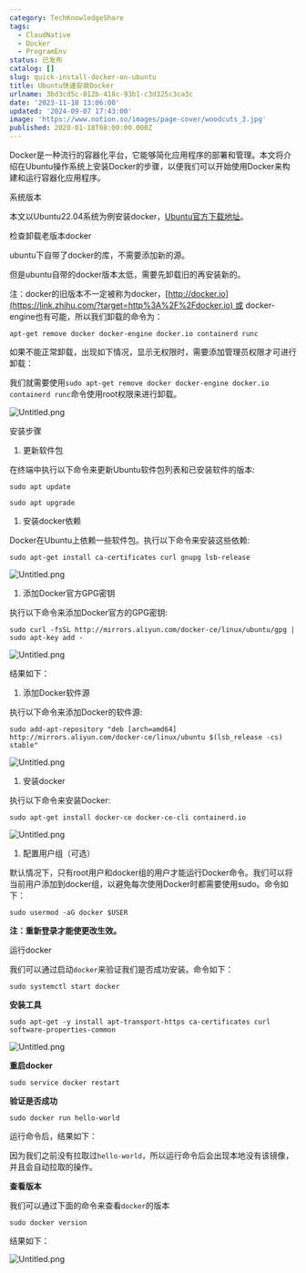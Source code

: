 ```yaml
---
category: TechKnowledgeShare
tags:
  - CloudNative
  - Docker
  - ProgramEnv
status: 已发布
catalog: []
slug: quick-install-docker-on-ubuntu
title: Ubuntu快速安装Docker
urlname: 3bd3cd5c-012b-418c-93b1-c3d325c3ca3c
date: '2023-11-18 13:06:00'
updated: '2024-09-07 17:43:00'
image: 'https://www.notion.so/images/page-cover/woodcuts_3.jpg'
published: 2020-01-18T08:00:00.000Z
---
```


Docker是一种流行的容器化平台，它能够简化应用程序的部署和管理。本文将介绍在Ubuntu操作系统上安装Docker的步骤，以便我们可以开始使用Docker来构建和运行容器化应用程序。


系统版本


本文以Ubuntu22.04系统为例安装docker，[Ubuntu官方下载地址](https://link.zhihu.com/?target=https%3A%2F%2Fubuntu.com%2Fdownload)。


检查卸载老版本docker


ubuntu下自带了docker的库，不需要添加新的源。


但是ubuntu自带的docker版本太低，需要先卸载旧的再安装新的。


注：docker的旧版本不一定被称为docker，[http://docker.io](https://link.zhihu.com/?target=http%3A%2F%2Fdocker.io) 或 docker-engine也有可能，所以我们卸载的命令为：


`apt-get remove docker docker-engine docker.io containerd runc`


如果不能正常卸载，出现如下情况，显示无权限时，需要添加管理员权限才可进行卸载：


我们就需要使用`sudo apt-get remove docker docker-engine docker.io containerd runc`命令使用root权限来进行卸载。


![Untitled.png](https://prod-files-secure.s3.us-west-2.amazonaws.com/5d24fe63-e567-4804-86f9-9fdc62e13082/39952d0f-7851-4550-b715-72a33876c773/Untitled.png?X-Amz-Algorithm=AWS4-HMAC-SHA256&X-Amz-Content-Sha256=UNSIGNED-PAYLOAD&X-Amz-Credential=ASIAZI2LB466ZGRG2SWD%2F20250404%2Fus-west-2%2Fs3%2Faws4_request&X-Amz-Date=20250404T054001Z&X-Amz-Expires=3600&X-Amz-Security-Token=IQoJb3JpZ2luX2VjEJb%2F%2F%2F%2F%2F%2F%2F%2F%2F%2FwEaCXVzLXdlc3QtMiJHMEUCIQDipP9Ray0d%2F9bawYGbkCOVLXXFMd5sS2ZlbkoTdEMIRgIgY6wxYJYt%2FrQ0cVeanbEIqDirh0KUqKTAz5mMzMQkub8qiAQI%2F%2F%2F%2F%2F%2F%2F%2F%2F%2F%2F%2FARAAGgw2Mzc0MjMxODM4MDUiDMgjy8z4okWflUtY4yrcA67Du5QdHlEB0Lby1ifjZswlFG72xCY31sBwbECMH49CreaJbFBYxGCmf%2F6%2BfhTYaHVBxT75WS%2FyLWUd9cSkaz6fO69xrauN37q%2FgB7LdT7ZL8Eatt311JsbPDtsGAccCBXf7zAPRLaN6uerXp9oK8Q5XL%2FPkIiwoa4vbd%2FMa97hTcRGtZnrKnRlnBxoW%2Buj0aCNLIr%2FFYeXZlwA5i2qfDQDVjp1Du0rHr1kwC6JjThf%2BfRnMxvZlvWOiyjXdRLySLaOqIoQ1X382pyTCsdEyR7cktn1qEBQoNgFxi2WNiJk8xGfjdn6Vgaq85LSjh0g7wdWtenGNoiW5FA0SAETPLp0LhaGtU855Xv9Gzyzlph38PpNhaTnv9TX2lpht1kb%2FDZovhSi89JuCL4U0TFjpzlRieG1BORbM6PSPwWZKYPgLM0OIntwAQlw13pbK%2B7y%2Bk28ElgXsTrKrWyr7KWdU2%2FvSK2gKO%2FD8rIniFHWtnBOg4HYGDG8A%2BiM6XVw3fLxYbr97tbByggmj%2BqdRFj6iKRxF9%2FnHwZwQAEn281%2FvX78NwlNrN3CBfSC4fXHclvbYhQoN0xAsBA0pFu6QF9uMWq0r7yseTkreo%2FOO6DTz724KCbXZ93QE0sHZxMnMKndvb8GOqUBp77XREh9e9H427lVRXgeZG%2FaRt2i0iIfbNl0AttYNWFOS8T0ra1SMcMTr3g%2BBPkJDUJQBbpRLvWYNyVstDM22YIDT0D37h31p2b8LwHsCDE1MZFCn19qrGT8oPKoaqlpEunpr7ckkMnzYwjFmbkjWWVA%2BeVYdQ0AFUtQj08lcnH%2BijzlUJNO6lL8uFOSDabrSWaE4V1em8JR%2FBaPrVPMl5FcebDT&X-Amz-Signature=abc37d7f211fbf2e1ff4107b929e9723ddd1dd177a57f8f7595b5a781a9f0d58&X-Amz-SignedHeaders=host&x-id=GetObject)


安装步骤

1. 更新软件包

在终端中执行以下命令来更新Ubuntu软件包列表和已安装软件的版本:


`sudo apt update`


`sudo apt upgrade`

1. 安装docker依赖

Docker在Ubuntu上依赖一些软件包。执行以下命令来安装这些依赖:


`sudo apt-get install ca-certificates curl gnupg lsb-release`


![Untitled.png](https://prod-files-secure.s3.us-west-2.amazonaws.com/5d24fe63-e567-4804-86f9-9fdc62e13082/b5a549a8-6621-4824-a151-93e8b0592f14/Untitled.png?X-Amz-Algorithm=AWS4-HMAC-SHA256&X-Amz-Content-Sha256=UNSIGNED-PAYLOAD&X-Amz-Credential=ASIAZI2LB466ZGRG2SWD%2F20250404%2Fus-west-2%2Fs3%2Faws4_request&X-Amz-Date=20250404T054001Z&X-Amz-Expires=3600&X-Amz-Security-Token=IQoJb3JpZ2luX2VjEJb%2F%2F%2F%2F%2F%2F%2F%2F%2F%2FwEaCXVzLXdlc3QtMiJHMEUCIQDipP9Ray0d%2F9bawYGbkCOVLXXFMd5sS2ZlbkoTdEMIRgIgY6wxYJYt%2FrQ0cVeanbEIqDirh0KUqKTAz5mMzMQkub8qiAQI%2F%2F%2F%2F%2F%2F%2F%2F%2F%2F%2F%2FARAAGgw2Mzc0MjMxODM4MDUiDMgjy8z4okWflUtY4yrcA67Du5QdHlEB0Lby1ifjZswlFG72xCY31sBwbECMH49CreaJbFBYxGCmf%2F6%2BfhTYaHVBxT75WS%2FyLWUd9cSkaz6fO69xrauN37q%2FgB7LdT7ZL8Eatt311JsbPDtsGAccCBXf7zAPRLaN6uerXp9oK8Q5XL%2FPkIiwoa4vbd%2FMa97hTcRGtZnrKnRlnBxoW%2Buj0aCNLIr%2FFYeXZlwA5i2qfDQDVjp1Du0rHr1kwC6JjThf%2BfRnMxvZlvWOiyjXdRLySLaOqIoQ1X382pyTCsdEyR7cktn1qEBQoNgFxi2WNiJk8xGfjdn6Vgaq85LSjh0g7wdWtenGNoiW5FA0SAETPLp0LhaGtU855Xv9Gzyzlph38PpNhaTnv9TX2lpht1kb%2FDZovhSi89JuCL4U0TFjpzlRieG1BORbM6PSPwWZKYPgLM0OIntwAQlw13pbK%2B7y%2Bk28ElgXsTrKrWyr7KWdU2%2FvSK2gKO%2FD8rIniFHWtnBOg4HYGDG8A%2BiM6XVw3fLxYbr97tbByggmj%2BqdRFj6iKRxF9%2FnHwZwQAEn281%2FvX78NwlNrN3CBfSC4fXHclvbYhQoN0xAsBA0pFu6QF9uMWq0r7yseTkreo%2FOO6DTz724KCbXZ93QE0sHZxMnMKndvb8GOqUBp77XREh9e9H427lVRXgeZG%2FaRt2i0iIfbNl0AttYNWFOS8T0ra1SMcMTr3g%2BBPkJDUJQBbpRLvWYNyVstDM22YIDT0D37h31p2b8LwHsCDE1MZFCn19qrGT8oPKoaqlpEunpr7ckkMnzYwjFmbkjWWVA%2BeVYdQ0AFUtQj08lcnH%2BijzlUJNO6lL8uFOSDabrSWaE4V1em8JR%2FBaPrVPMl5FcebDT&X-Amz-Signature=4b86af376f2c476dfd106b4c0555517fb2539a8b124ff7ec33cd8d150bdfe7ad&X-Amz-SignedHeaders=host&x-id=GetObject)

1. 添加Docker官方GPG密钥

执行以下命令来添加Docker官方的GPG密钥:


`sudo curl -fsSL http://mirrors.aliyun.com/docker-ce/linux/ubuntu/gpg | sudo apt-key add -`


![Untitled.png](https://prod-files-secure.s3.us-west-2.amazonaws.com/5d24fe63-e567-4804-86f9-9fdc62e13082/98014b5e-f5b7-4b16-804e-ab6917971bd3/Untitled.png?X-Amz-Algorithm=AWS4-HMAC-SHA256&X-Amz-Content-Sha256=UNSIGNED-PAYLOAD&X-Amz-Credential=ASIAZI2LB466ZGRG2SWD%2F20250404%2Fus-west-2%2Fs3%2Faws4_request&X-Amz-Date=20250404T054001Z&X-Amz-Expires=3600&X-Amz-Security-Token=IQoJb3JpZ2luX2VjEJb%2F%2F%2F%2F%2F%2F%2F%2F%2F%2FwEaCXVzLXdlc3QtMiJHMEUCIQDipP9Ray0d%2F9bawYGbkCOVLXXFMd5sS2ZlbkoTdEMIRgIgY6wxYJYt%2FrQ0cVeanbEIqDirh0KUqKTAz5mMzMQkub8qiAQI%2F%2F%2F%2F%2F%2F%2F%2F%2F%2F%2F%2FARAAGgw2Mzc0MjMxODM4MDUiDMgjy8z4okWflUtY4yrcA67Du5QdHlEB0Lby1ifjZswlFG72xCY31sBwbECMH49CreaJbFBYxGCmf%2F6%2BfhTYaHVBxT75WS%2FyLWUd9cSkaz6fO69xrauN37q%2FgB7LdT7ZL8Eatt311JsbPDtsGAccCBXf7zAPRLaN6uerXp9oK8Q5XL%2FPkIiwoa4vbd%2FMa97hTcRGtZnrKnRlnBxoW%2Buj0aCNLIr%2FFYeXZlwA5i2qfDQDVjp1Du0rHr1kwC6JjThf%2BfRnMxvZlvWOiyjXdRLySLaOqIoQ1X382pyTCsdEyR7cktn1qEBQoNgFxi2WNiJk8xGfjdn6Vgaq85LSjh0g7wdWtenGNoiW5FA0SAETPLp0LhaGtU855Xv9Gzyzlph38PpNhaTnv9TX2lpht1kb%2FDZovhSi89JuCL4U0TFjpzlRieG1BORbM6PSPwWZKYPgLM0OIntwAQlw13pbK%2B7y%2Bk28ElgXsTrKrWyr7KWdU2%2FvSK2gKO%2FD8rIniFHWtnBOg4HYGDG8A%2BiM6XVw3fLxYbr97tbByggmj%2BqdRFj6iKRxF9%2FnHwZwQAEn281%2FvX78NwlNrN3CBfSC4fXHclvbYhQoN0xAsBA0pFu6QF9uMWq0r7yseTkreo%2FOO6DTz724KCbXZ93QE0sHZxMnMKndvb8GOqUBp77XREh9e9H427lVRXgeZG%2FaRt2i0iIfbNl0AttYNWFOS8T0ra1SMcMTr3g%2BBPkJDUJQBbpRLvWYNyVstDM22YIDT0D37h31p2b8LwHsCDE1MZFCn19qrGT8oPKoaqlpEunpr7ckkMnzYwjFmbkjWWVA%2BeVYdQ0AFUtQj08lcnH%2BijzlUJNO6lL8uFOSDabrSWaE4V1em8JR%2FBaPrVPMl5FcebDT&X-Amz-Signature=8d97e7ea6fb3d3baa6e8918b169fe735c35ec27240df532b20a5da3d7dbdabfb&X-Amz-SignedHeaders=host&x-id=GetObject)


结果如下：

1. 添加Docker软件源

执行以下命令来添加Docker的软件源:


`sudo add-apt-repository "deb [arch=amd64] http://mirrors.aliyun.com/docker-ce/linux/ubuntu $(lsb_release -cs) stable"`


![Untitled.png](https://prod-files-secure.s3.us-west-2.amazonaws.com/5d24fe63-e567-4804-86f9-9fdc62e13082/7fc5bdbe-9d4c-48b8-ba03-3309380f47ba/Untitled.png?X-Amz-Algorithm=AWS4-HMAC-SHA256&X-Amz-Content-Sha256=UNSIGNED-PAYLOAD&X-Amz-Credential=ASIAZI2LB466ZGRG2SWD%2F20250404%2Fus-west-2%2Fs3%2Faws4_request&X-Amz-Date=20250404T054001Z&X-Amz-Expires=3600&X-Amz-Security-Token=IQoJb3JpZ2luX2VjEJb%2F%2F%2F%2F%2F%2F%2F%2F%2F%2FwEaCXVzLXdlc3QtMiJHMEUCIQDipP9Ray0d%2F9bawYGbkCOVLXXFMd5sS2ZlbkoTdEMIRgIgY6wxYJYt%2FrQ0cVeanbEIqDirh0KUqKTAz5mMzMQkub8qiAQI%2F%2F%2F%2F%2F%2F%2F%2F%2F%2F%2F%2FARAAGgw2Mzc0MjMxODM4MDUiDMgjy8z4okWflUtY4yrcA67Du5QdHlEB0Lby1ifjZswlFG72xCY31sBwbECMH49CreaJbFBYxGCmf%2F6%2BfhTYaHVBxT75WS%2FyLWUd9cSkaz6fO69xrauN37q%2FgB7LdT7ZL8Eatt311JsbPDtsGAccCBXf7zAPRLaN6uerXp9oK8Q5XL%2FPkIiwoa4vbd%2FMa97hTcRGtZnrKnRlnBxoW%2Buj0aCNLIr%2FFYeXZlwA5i2qfDQDVjp1Du0rHr1kwC6JjThf%2BfRnMxvZlvWOiyjXdRLySLaOqIoQ1X382pyTCsdEyR7cktn1qEBQoNgFxi2WNiJk8xGfjdn6Vgaq85LSjh0g7wdWtenGNoiW5FA0SAETPLp0LhaGtU855Xv9Gzyzlph38PpNhaTnv9TX2lpht1kb%2FDZovhSi89JuCL4U0TFjpzlRieG1BORbM6PSPwWZKYPgLM0OIntwAQlw13pbK%2B7y%2Bk28ElgXsTrKrWyr7KWdU2%2FvSK2gKO%2FD8rIniFHWtnBOg4HYGDG8A%2BiM6XVw3fLxYbr97tbByggmj%2BqdRFj6iKRxF9%2FnHwZwQAEn281%2FvX78NwlNrN3CBfSC4fXHclvbYhQoN0xAsBA0pFu6QF9uMWq0r7yseTkreo%2FOO6DTz724KCbXZ93QE0sHZxMnMKndvb8GOqUBp77XREh9e9H427lVRXgeZG%2FaRt2i0iIfbNl0AttYNWFOS8T0ra1SMcMTr3g%2BBPkJDUJQBbpRLvWYNyVstDM22YIDT0D37h31p2b8LwHsCDE1MZFCn19qrGT8oPKoaqlpEunpr7ckkMnzYwjFmbkjWWVA%2BeVYdQ0AFUtQj08lcnH%2BijzlUJNO6lL8uFOSDabrSWaE4V1em8JR%2FBaPrVPMl5FcebDT&X-Amz-Signature=feff0c21b0aee177cbed90d917d47e55b67de66bd0c4e1b8047bf00bf917c9e3&X-Amz-SignedHeaders=host&x-id=GetObject)

1. 安装docker

执行以下命令来安装Docker:


`sudo apt-get install docker-ce docker-ce-cli containerd.io`


![Untitled.png](https://prod-files-secure.s3.us-west-2.amazonaws.com/5d24fe63-e567-4804-86f9-9fdc62e13082/d5ede442-ffc5-49c3-a76a-76559a797244/Untitled.png?X-Amz-Algorithm=AWS4-HMAC-SHA256&X-Amz-Content-Sha256=UNSIGNED-PAYLOAD&X-Amz-Credential=ASIAZI2LB466ZGRG2SWD%2F20250404%2Fus-west-2%2Fs3%2Faws4_request&X-Amz-Date=20250404T054001Z&X-Amz-Expires=3600&X-Amz-Security-Token=IQoJb3JpZ2luX2VjEJb%2F%2F%2F%2F%2F%2F%2F%2F%2F%2FwEaCXVzLXdlc3QtMiJHMEUCIQDipP9Ray0d%2F9bawYGbkCOVLXXFMd5sS2ZlbkoTdEMIRgIgY6wxYJYt%2FrQ0cVeanbEIqDirh0KUqKTAz5mMzMQkub8qiAQI%2F%2F%2F%2F%2F%2F%2F%2F%2F%2F%2F%2FARAAGgw2Mzc0MjMxODM4MDUiDMgjy8z4okWflUtY4yrcA67Du5QdHlEB0Lby1ifjZswlFG72xCY31sBwbECMH49CreaJbFBYxGCmf%2F6%2BfhTYaHVBxT75WS%2FyLWUd9cSkaz6fO69xrauN37q%2FgB7LdT7ZL8Eatt311JsbPDtsGAccCBXf7zAPRLaN6uerXp9oK8Q5XL%2FPkIiwoa4vbd%2FMa97hTcRGtZnrKnRlnBxoW%2Buj0aCNLIr%2FFYeXZlwA5i2qfDQDVjp1Du0rHr1kwC6JjThf%2BfRnMxvZlvWOiyjXdRLySLaOqIoQ1X382pyTCsdEyR7cktn1qEBQoNgFxi2WNiJk8xGfjdn6Vgaq85LSjh0g7wdWtenGNoiW5FA0SAETPLp0LhaGtU855Xv9Gzyzlph38PpNhaTnv9TX2lpht1kb%2FDZovhSi89JuCL4U0TFjpzlRieG1BORbM6PSPwWZKYPgLM0OIntwAQlw13pbK%2B7y%2Bk28ElgXsTrKrWyr7KWdU2%2FvSK2gKO%2FD8rIniFHWtnBOg4HYGDG8A%2BiM6XVw3fLxYbr97tbByggmj%2BqdRFj6iKRxF9%2FnHwZwQAEn281%2FvX78NwlNrN3CBfSC4fXHclvbYhQoN0xAsBA0pFu6QF9uMWq0r7yseTkreo%2FOO6DTz724KCbXZ93QE0sHZxMnMKndvb8GOqUBp77XREh9e9H427lVRXgeZG%2FaRt2i0iIfbNl0AttYNWFOS8T0ra1SMcMTr3g%2BBPkJDUJQBbpRLvWYNyVstDM22YIDT0D37h31p2b8LwHsCDE1MZFCn19qrGT8oPKoaqlpEunpr7ckkMnzYwjFmbkjWWVA%2BeVYdQ0AFUtQj08lcnH%2BijzlUJNO6lL8uFOSDabrSWaE4V1em8JR%2FBaPrVPMl5FcebDT&X-Amz-Signature=de6cd87d1692a8aba7111efdc747cd6221d53545a0193ba2285e69210a44e6a0&X-Amz-SignedHeaders=host&x-id=GetObject)

1. 配置用户组（可选）

默认情况下，只有root用户和docker组的用户才能运行Docker命令。我们可以将当前用户添加到docker组，以避免每次使用Docker时都需要使用sudo。命令如下：


`sudo usermod -aG docker $USER`


**注：重新登录才能使更改生效。**


运行docker


我们可以通过启动`docker`来验证我们是否成功安装。命令如下：


`sudo systemctl start docker`


**安装工具**


`sudo apt-get -y install apt-transport-https ca-certificates curl software-properties-common`


![Untitled.png](https://prod-files-secure.s3.us-west-2.amazonaws.com/5d24fe63-e567-4804-86f9-9fdc62e13082/0c3615c1-94db-46f5-9743-68bb221a9964/Untitled.png?X-Amz-Algorithm=AWS4-HMAC-SHA256&X-Amz-Content-Sha256=UNSIGNED-PAYLOAD&X-Amz-Credential=ASIAZI2LB466ZGRG2SWD%2F20250404%2Fus-west-2%2Fs3%2Faws4_request&X-Amz-Date=20250404T054001Z&X-Amz-Expires=3600&X-Amz-Security-Token=IQoJb3JpZ2luX2VjEJb%2F%2F%2F%2F%2F%2F%2F%2F%2F%2FwEaCXVzLXdlc3QtMiJHMEUCIQDipP9Ray0d%2F9bawYGbkCOVLXXFMd5sS2ZlbkoTdEMIRgIgY6wxYJYt%2FrQ0cVeanbEIqDirh0KUqKTAz5mMzMQkub8qiAQI%2F%2F%2F%2F%2F%2F%2F%2F%2F%2F%2F%2FARAAGgw2Mzc0MjMxODM4MDUiDMgjy8z4okWflUtY4yrcA67Du5QdHlEB0Lby1ifjZswlFG72xCY31sBwbECMH49CreaJbFBYxGCmf%2F6%2BfhTYaHVBxT75WS%2FyLWUd9cSkaz6fO69xrauN37q%2FgB7LdT7ZL8Eatt311JsbPDtsGAccCBXf7zAPRLaN6uerXp9oK8Q5XL%2FPkIiwoa4vbd%2FMa97hTcRGtZnrKnRlnBxoW%2Buj0aCNLIr%2FFYeXZlwA5i2qfDQDVjp1Du0rHr1kwC6JjThf%2BfRnMxvZlvWOiyjXdRLySLaOqIoQ1X382pyTCsdEyR7cktn1qEBQoNgFxi2WNiJk8xGfjdn6Vgaq85LSjh0g7wdWtenGNoiW5FA0SAETPLp0LhaGtU855Xv9Gzyzlph38PpNhaTnv9TX2lpht1kb%2FDZovhSi89JuCL4U0TFjpzlRieG1BORbM6PSPwWZKYPgLM0OIntwAQlw13pbK%2B7y%2Bk28ElgXsTrKrWyr7KWdU2%2FvSK2gKO%2FD8rIniFHWtnBOg4HYGDG8A%2BiM6XVw3fLxYbr97tbByggmj%2BqdRFj6iKRxF9%2FnHwZwQAEn281%2FvX78NwlNrN3CBfSC4fXHclvbYhQoN0xAsBA0pFu6QF9uMWq0r7yseTkreo%2FOO6DTz724KCbXZ93QE0sHZxMnMKndvb8GOqUBp77XREh9e9H427lVRXgeZG%2FaRt2i0iIfbNl0AttYNWFOS8T0ra1SMcMTr3g%2BBPkJDUJQBbpRLvWYNyVstDM22YIDT0D37h31p2b8LwHsCDE1MZFCn19qrGT8oPKoaqlpEunpr7ckkMnzYwjFmbkjWWVA%2BeVYdQ0AFUtQj08lcnH%2BijzlUJNO6lL8uFOSDabrSWaE4V1em8JR%2FBaPrVPMl5FcebDT&X-Amz-Signature=b113cc3d586597f6b4bbaf6d3566c4365a1c0ad62f0530bb8c47a913b63e96d4&X-Amz-SignedHeaders=host&x-id=GetObject)


**重启docker**


`sudo service docker restart`


**验证是否成功**


`sudo docker run hello-world`


运行命令后，结果如下：


因为我们之前没有拉取过`hello-world`，所以运行命令后会出现本地没有该镜像，并且会自动拉取的操作。


**查看版本**


我们可以通过下面的命令来查看`docker`的版本


`sudo docker version`


结果如下：


![Untitled.png](https://prod-files-secure.s3.us-west-2.amazonaws.com/5d24fe63-e567-4804-86f9-9fdc62e13082/efdb509a-3c1e-41a3-91ee-a1bd88793688/Untitled.png?X-Amz-Algorithm=AWS4-HMAC-SHA256&X-Amz-Content-Sha256=UNSIGNED-PAYLOAD&X-Amz-Credential=ASIAZI2LB466ZGRG2SWD%2F20250404%2Fus-west-2%2Fs3%2Faws4_request&X-Amz-Date=20250404T054001Z&X-Amz-Expires=3600&X-Amz-Security-Token=IQoJb3JpZ2luX2VjEJb%2F%2F%2F%2F%2F%2F%2F%2F%2F%2FwEaCXVzLXdlc3QtMiJHMEUCIQDipP9Ray0d%2F9bawYGbkCOVLXXFMd5sS2ZlbkoTdEMIRgIgY6wxYJYt%2FrQ0cVeanbEIqDirh0KUqKTAz5mMzMQkub8qiAQI%2F%2F%2F%2F%2F%2F%2F%2F%2F%2F%2F%2FARAAGgw2Mzc0MjMxODM4MDUiDMgjy8z4okWflUtY4yrcA67Du5QdHlEB0Lby1ifjZswlFG72xCY31sBwbECMH49CreaJbFBYxGCmf%2F6%2BfhTYaHVBxT75WS%2FyLWUd9cSkaz6fO69xrauN37q%2FgB7LdT7ZL8Eatt311JsbPDtsGAccCBXf7zAPRLaN6uerXp9oK8Q5XL%2FPkIiwoa4vbd%2FMa97hTcRGtZnrKnRlnBxoW%2Buj0aCNLIr%2FFYeXZlwA5i2qfDQDVjp1Du0rHr1kwC6JjThf%2BfRnMxvZlvWOiyjXdRLySLaOqIoQ1X382pyTCsdEyR7cktn1qEBQoNgFxi2WNiJk8xGfjdn6Vgaq85LSjh0g7wdWtenGNoiW5FA0SAETPLp0LhaGtU855Xv9Gzyzlph38PpNhaTnv9TX2lpht1kb%2FDZovhSi89JuCL4U0TFjpzlRieG1BORbM6PSPwWZKYPgLM0OIntwAQlw13pbK%2B7y%2Bk28ElgXsTrKrWyr7KWdU2%2FvSK2gKO%2FD8rIniFHWtnBOg4HYGDG8A%2BiM6XVw3fLxYbr97tbByggmj%2BqdRFj6iKRxF9%2FnHwZwQAEn281%2FvX78NwlNrN3CBfSC4fXHclvbYhQoN0xAsBA0pFu6QF9uMWq0r7yseTkreo%2FOO6DTz724KCbXZ93QE0sHZxMnMKndvb8GOqUBp77XREh9e9H427lVRXgeZG%2FaRt2i0iIfbNl0AttYNWFOS8T0ra1SMcMTr3g%2BBPkJDUJQBbpRLvWYNyVstDM22YIDT0D37h31p2b8LwHsCDE1MZFCn19qrGT8oPKoaqlpEunpr7ckkMnzYwjFmbkjWWVA%2BeVYdQ0AFUtQj08lcnH%2BijzlUJNO6lL8uFOSDabrSWaE4V1em8JR%2FBaPrVPMl5FcebDT&X-Amz-Signature=d4c6336fd67a32988cba4f77916af5b2e3c6cdefcf73941808489b9229d6bc57&X-Amz-SignedHeaders=host&x-id=GetObject)

